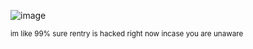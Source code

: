 ![image](https://github.com/user-attachments/assets/79fb8441-5804-4a3a-9dd0-40a7f3e5cb4d)

<sub> im like 99% sure rentry is hacked right now incase you are unaware<sub/>
<!--
**MEPHONE4S/MEPHONE4S** is a ✨ _special_ ✨ repository because its `README.md` (this file) appears on your GitHub profile.

Here are some ideas to get you started:

- 🔭 I’m currently working on ...
- 🌱 I’m currently learning ...
- 👯 I’m looking to collaborate on ...
- 🤔 I’m looking for help with ...
- 💬 Ask me about ...
- 📫 How to reach me: ...
- 😄 Pronouns: ...
- ⚡ Fun fact: ...
-->
